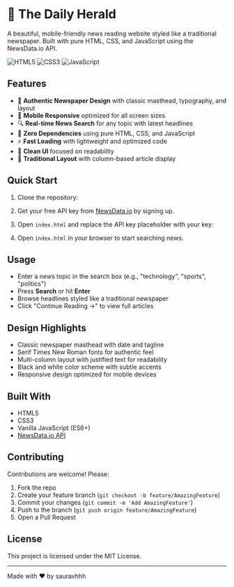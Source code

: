 # 📰 The Daily Herald

A beautiful, mobile-friendly news reading website styled like a traditional newspaper. Built with pure HTML, CSS, and JavaScript using the NewsData.io API.

![HTML5](https://img.shields.io/badge/html5-%23E34F26.svg?style=for-the-badge&logo=html5&logoColor=white)
![CSS3](https://img.shields.io/badge/css3-%231572B6.svg?style=for-the-badge&logo=css3&logoColor=white)
![JavaScript](https://img.shields.io/badge/javascript-%23323330.svg?style=for-the-badge&logo=javascript&logoColor=%23F7DF1E)

## Features

- 🎨 **Authentic Newspaper Design** with classic masthead, typography, and layout
- 📱 **Mobile Responsive** optimized for all screen sizes
- 🔍 **Real-time News Search** for any topic with latest headlines
- 🚀 **Zero Dependencies** using pure HTML, CSS, and JavaScript
- ⚡ **Fast Loading** with lightweight and optimized code
- 🎯 **Clean UI** focused on readability
- 📰 **Traditional Layout** with column-based article display

## Quick Start

1. Clone the repository:

2. Get your free API key from [NewsData.io](https://newsdata.io/) by signing up.

3. Open `index.html` and replace the API key placeholder with your key:


4. Open `index.html` in your browser to start searching news.

## Usage

- Enter a news topic in the search box (e.g., "technology", "sports", "politics")
- Press **Search** or hit **Enter**
- Browse headlines styled like a traditional newspaper
- Click "Continue Reading →" to view full articles

## Design Highlights

- Classic newspaper masthead with date and tagline
- Serif Times New Roman fonts for authentic feel
- Multi-column layout with justified text for readability
- Black and white color scheme with subtle accents
- Responsive design optimized for mobile devices

## Built With

- HTML5
- CSS3
- Vanilla JavaScript (ES6+)
- [NewsData.io API](https://newsdata.io/)

## Contributing

Contributions are welcome! Please:

1. Fork the repo
2. Create your feature branch (`git checkout -b feature/AmazingFeature`)
3. Commit your changes (`git commit -m 'Add AmazingFeature'`)
4. Push to the branch (`git push origin feature/AmazingFeature`)
5. Open a Pull Request

## License

This project is licensed under the MIT License.

---

Made with ❤️ by sauravhhh
